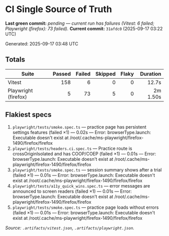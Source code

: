 # CI Single Source of Truth

**Last green commit:** _pending — current run has failures (Vitest: 6 failed; Playwright (firefox): 73 failed)._
**Current commit:** `31afdc0` (2025-09-17 03:22 UTC)

Generated: 2025-09-17 03:48 UTC

## Totals

| Suite | Passed | Failed | Skipped | Flaky | Duration |
| --- | ---: | ---: | ---: | ---: | ---: |
| Vitest | 158 | 6 | 0 | 0 | 12.7s |
| Playwright (firefox) | 5 | 73 | 5 | 0 | 2m 1.50s |

## Flakiest specs

1. `playwright/tests/smoke.spec.ts` — practice page has persistent settings features (failed ×1) — 0.02s — Error: browserType.launch: Executable doesn't exist at /root/.cache/ms-playwright/firefox-1490/firefox/firefox
2. `playwright/tests/headers.ci.spec.ts` — Practice route is crossOriginIsolated and has COOP/COEP (failed ×1) — 0.01s — Error: browserType.launch: Executable doesn't exist at /root/.cache/ms-playwright/firefox-1490/firefox/firefox
3. `playwright/tests/smoke.spec.ts` — session summary shows after a trial (failed ×1) — 0.01s — Error: browserType.launch: Executable doesn't exist at /root/.cache/ms-playwright/firefox-1490/firefox/firefox
4. `playwright/tests/a11y_quick_wins.spec.ts` — error messages are announced to screen readers (failed ×1) — 0.01s — Error: browserType.launch: Executable doesn't exist at /root/.cache/ms-playwright/firefox-1490/firefox/firefox
5. `playwright/tests/smoke.spec.ts` — practice page loads without errors (failed ×1) — 0.01s — Error: browserType.launch: Executable doesn't exist at /root/.cache/ms-playwright/firefox-1490/firefox/firefox

_Source: `.artifacts/vitest.json`, `.artifacts/playwright.json`._

